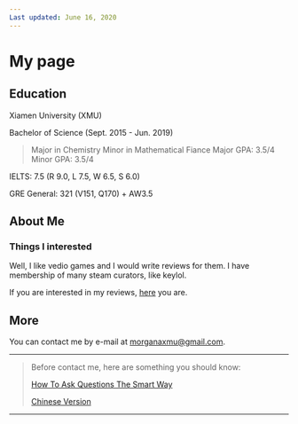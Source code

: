 ```yaml
---
Last updated: June 16, 2020
---
```

# My page

## Education

Xiamen University (XMU)

Bachelor of Science (Sept. 2015 - Jun. 2019)

> Major in Chemistry
> Minor in Mathematical Fiance
> Major GPA: 3.5/4
> Minor GPA: 3.5/4

IELTS: 7.5 (R 9.0, L 7.5, W 6.5, S 6.0)

GRE General: 321 (V151, Q170) + AW3.5

## About Me
### Things I interested

Well, I like vedio games and I would write reviews for them. I have membership of many steam curators, like keylol.

If you are interested in my reviews, [here](https://github.com/morganaxmu/My-reviews-of-games) you are.

## More

You can contact me by e-mail at morganaxmu@gmail.com.

* * *
> Before contact me, here are something you should know:
>
> [How To Ask Questions The Smart Way](http://www.catb.org/%7Eesr/faqs/smart-questions.html)
>
> [Chinese Version](https://github.com/ryanhanwu/How-To-Ask-Questions-The-Smart-Way/blob/master/README-zh_CN.md)
* * *


